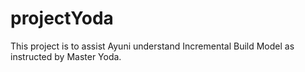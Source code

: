 # projectYoda
This project is to assist Ayuni understand Incremental Build Model as instructed by Master Yoda. 
